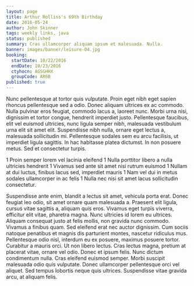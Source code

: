 ```yaml
---
layout: page
title: Arthur Rollins's 69th Birthday
date: 2016-05-24
author: John Skinner
tags: weekly links, java
status: published
summary: Cras ullamcorper aliquam ipsum et malesuada. Nulla.
banner: images/banner/leisure-04.jpg
booking:
  startDate: 10/22/2016
  endDate: 10/23/2016
  ctyhocn: AGSGHHX
  groupCode: AR6B
published: true
---
```

Nunc pellentesque at tortor quis vulputate. Proin eget nibh eget sapien rhoncus pellentesque sed a odio. Donec aliquam ultrices ex ac commodo. Nulla pulvinar eros feugiat, commodo lacus a, laoreet nunc. Morbi urna nisi, dignissim et tortor congue, hendrerit imperdiet justo. Pellentesque faucibus, elit vel euismod ultricies, nunc ligula semper nibh, malesuada vestibulum urna elit sit amet elit. Suspendisse nibh nulla, ornare eget lectus a, malesuada sollicitudin mi. Pellentesque sodales sem eu arcu facilisis, ut imperdiet ligula sagittis. In hac habitasse platea dictumst. In non posuere metus. Sed et consectetur turpis.

1 Proin semper lorem vel lacinia eleifend
1 Nulla porttitor libero a nulla ultricies hendrerit
1 Vivamus sed ante sit amet nisi rutrum euismod
1 Nullam at dui luctus, finibus lacus sed, imperdiet mauris
1 Nam vel dui in metus sodales ullamcorper in ac felis
1 Nulla nec nisi sit amet lacus sollicitudin consectetur.

Suspendisse ante enim, blandit a lectus sit amet, vehicula porta erat. Donec feugiat leo odio, sit amet ornare quam malesuada a. Praesent elit ligula, cursus vitae sagittis a, aliquam quis eros. Vivamus eget turpis viverra, efficitur elit vitae, pharetra magna. Nunc ultricies id lorem eu ultrices. Aliquam consequat justo at felis mollis, non gravida nunc commodo. Vivamus a finibus quam. Sed eleifend erat nec auctor dignissim.
Cum sociis natoque penatibus et magnis dis parturient montes, nascetur ridiculus mus. Pellentesque odio nisl, interdum eu ex posuere, maximus posuere tortor. Curabitur a mauris orci. Ut non libero lectus. Cras lectus magna, pretium at placerat vitae, ornare vel odio. Donec et ipsum felis. Nunc dictum condimentum nulla. Cras eleifend euismod semper. Morbi suscipit malesuada odio quis vulputate. Donec ullamcorper pellentesque orci vel aliquet. Sed tempus lobortis neque quis ultrices. Suspendisse vitae gravida arcu, at aliquam felis.
